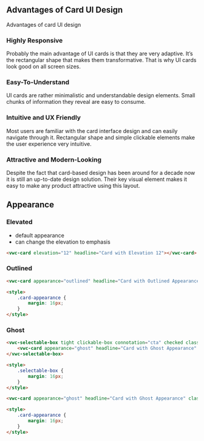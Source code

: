 ## Advantages of Card UI Design

Advantages of card UI design

### Highly Responsive

Probably the main advantage of UI cards is that they are very adaptive. It’s the rectangular shape that makes them transformative. That is why UI cards look good on all screen sizes.

### Easy-To-Understand

UI cards are rather minimalistic and understandable design elements. Small chunks of information they reveal are easy to consume.

### Intuitive and UX Friendly

Most users are familiar with the card interface design and can easily navigate through it. Rectangular shape and simple clickable elements make the user experience very intuitive.

### Attractive and Modern-Looking

Despite the fact that card-based design has been around for a decade now it is still an up-to-date design solution. Their key visual element makes it easy to make any product attractive using this layout.

## Appearance

### Elevated

<docs-do-dont no-gutters>

<div slot="description">

- default appearance
- can change the elevation to emphasis
</div>
<div>

```html preview center example 150px
<vwc-card elevation="12" headline="Card with Elevation 12"></vwc-card>
```

</div>
</docs-do-dont>

### Outlined

<docs-do-dont no-gutters>

<div slot="description">

</div>
<div>

```html preview center example 150px
<vwc-card appearance="outlined" headline="Card with Outlined Appearance" class="card-appearance"></vwc-card>

<style>
	.card-appearance {
		margin: 16px;
	}
</style>
```

</div>
</docs-do-dont>

### Ghost

<docs-do-dont>
<docs-do slot="description" caption="use ghost appearance when using the card inside selectable box">

```html preview center example 170px
<vwc-selectable-box tight clickable-box connotation="cta" checked class="selectable-box">
	<vwc-card appearance="ghost" headline="Card with Ghost Appearance" subtitle="slotted inside selectable box"></vwc-card>
</vwc-selectable-box>

<style>
	.selectable-box {
		margin: 16px;
	}
</style>
```

</docs-do>

<docs-do dont caption="don't use ghost appearance when not slotted, this will make the card noticeable">

```html preview center example 150px
<vwc-card appearance="ghost" headline="Card with Ghost Appearance" class="card-appearance"></vwc-card>

<style>
	.card-appearance {
		margin: 16px;
	}
</style>
```

</docs-do>
</docs-do-dont>
